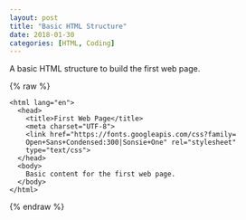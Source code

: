 ```yaml
---
layout: post
title: "Basic HTML Structure"
date: 2018-01-30
categories: [HTML, Coding]
---
```


A basic HTML structure to build the first web page.

{% raw %}

  <!DOCTYPE html>
    <html lang="en">
      <head>
        <title>First Web Page</title>
        <meta charset="UTF-8">
        <link href="https://fonts.googleapis.com/css?family=
        Open+Sans+Condensed:300|Sonsie+One" rel="stylesheet"
        type="text/css">
      </head>
      <body>
        Basic content for the first web page.
      </body>
    </html>

{% endraw %}
